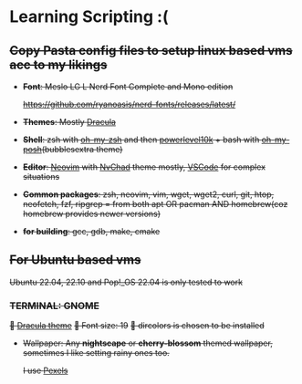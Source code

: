# Learning Scripting :(
## ~~**Copy Pasta config files to setup linux based vms acc to my likings**~~

- ~~**Font**:  Meslo LG L Nerd Font Complete and Mono edition~~
  
  ~~<https://github.com/ryanoasis/nerd-fonts/releases/latest/>~~
- ~~**Themes**: Mostly [Dracula](https://draculatheme.com/)~~
- ~~**Shell**: zsh with [oh-my-zsh](https://ohmyz.sh/#install) and then [powerlevel10k](https://github.com/romkatv/powerlevel10k) + bash with [oh-my-posh](https://ohmyposh.dev/docs/installation/linux)(bubblesextra theme)~~
- ~~**Editor**: [Neovim](https://neovim.io/) with [NvChad](https://nvchad.com/quickstart/install) theme mostly, [VSCode]([https://](https://code.visualstudio.com/Download)) for complex situations~~
- ~~**Common packages**: zsh, neovim, vim, wget, wget2, curl, git, htop, neofetch, fzf, ripgrep = from both apt OR pacman AND homebrew(coz homebrew provides newer versions)~~

- ~~**for building**: gcc, gdb, make, cmake~~

## ~~For Ubuntu based vms~~

~~Ubuntu 22.04, 22.10 and Pop!_OS 22.04 is only tested to work~~

### ~~TERMINAL: GNOME~~

~~🌸️ [Dracula theme](https://draculatheme.com/gnome-terminal)~~
~~🌸️ Font size: 19~~
~~🌸️ dircolors is chosen to be installed~~

- ~~Wallpaper: Any **nightscape** or **cherry-blossom** themed wallpaper, sometimes I like setting rainy ones too.~~ 
  
  ~~I use [Pexels](https://www.pexels.com/)~~
